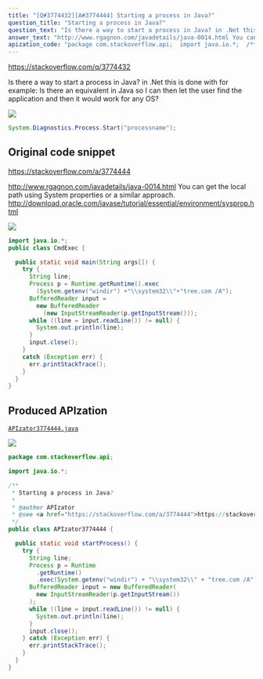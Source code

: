```yaml
---
title: "[Q#3774432][A#3774444] Starting a process in Java?"
question_title: "Starting a process in Java?"
question_text: "Is there a way to start a process in Java? in .Net this is done with for example: Is there an equivalent in Java so I can then let the user find the application and then it would work for any OS?"
answer_text: "http://www.rgagnon.com/javadetails/java-0014.html You can get the local path using System properties or a similar approach. http://download.oracle.com/javase/tutorial/essential/environment/sysprop.html"
apization_code: "package com.stackoverflow.api;  import java.io.*;  /**  * Starting a process in Java?  *  * @author APIzator  * @see <a href=\"https://stackoverflow.com/a/3774444\">https://stackoverflow.com/a/3774444</a>  */ public class APIzator3774444 {    public static void startProcess() {     try {       String line;       Process p = Runtime         .getRuntime()         .exec(System.getenv(\"windir\") + \"\\\\system32\\\\\" + \"tree.com /A\");       BufferedReader input = new BufferedReader(         new InputStreamReader(p.getInputStream())       );       while ((line = input.readLine()) != null) {         System.out.println(line);       }       input.close();     } catch (Exception err) {       err.printStackTrace();     }   } }"
---
```


https://stackoverflow.com/q/3774432

Is there a way to start a process in Java? in .Net this is done with for example:
Is there an equivalent in Java so I can then let the user find the application and then it would work for any OS?


<div class="code-logo"><img src="/stackoverflow.png" /></div>

```java
System.Diagnostics.Process.Start("processname");
```


## Original code snippet

https://stackoverflow.com/a/3774444

http://www.rgagnon.com/javadetails/java-0014.html
You can get the local path using System properties or a similar approach.
http://download.oracle.com/javase/tutorial/essential/environment/sysprop.html

<div class="code-logo"><img src="/stackoverflow.png" /></div>

```java
import java.io.*;
public class CmdExec {

  public static void main(String args[]) {
    try {
      String line;
      Process p = Runtime.getRuntime().exec
        (System.getenv("windir") +"\\system32\\"+"tree.com /A");
      BufferedReader input =
        new BufferedReader
          (new InputStreamReader(p.getInputStream()));
      while ((line = input.readLine()) != null) {
        System.out.println(line);
      }
      input.close();
    }
    catch (Exception err) {
      err.printStackTrace();
    }
  }
}
```

## Produced APIzation

[`APIzator3774444.java`](https://github.com/pasqualesalza/apization-temp-data/raw/master/search/APIzator3774444.java)

<div class="code-logo"><img src="/apizator.png" /></div>

```java
package com.stackoverflow.api;

import java.io.*;

/**
 * Starting a process in Java?
 *
 * @author APIzator
 * @see <a href="https://stackoverflow.com/a/3774444">https://stackoverflow.com/a/3774444</a>
 */
public class APIzator3774444 {

  public static void startProcess() {
    try {
      String line;
      Process p = Runtime
        .getRuntime()
        .exec(System.getenv("windir") + "\\system32\\" + "tree.com /A");
      BufferedReader input = new BufferedReader(
        new InputStreamReader(p.getInputStream())
      );
      while ((line = input.readLine()) != null) {
        System.out.println(line);
      }
      input.close();
    } catch (Exception err) {
      err.printStackTrace();
    }
  }
}

```